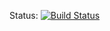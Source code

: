Status: [![Build Status](https://travis-ci.com/dadav/travis-test.svg?branch=master)](https://travis-ci.com/dadav/travis-test)
